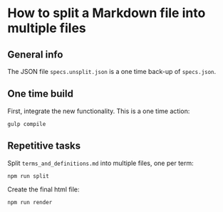 # How to split a Markdown file into multiple files

## General info

The JSON file `specs.unsplit.json` is a one time back-up of `specs.json`.

## One time build

First, integrate the new functionality. This is a one time action:

```
gulp compile
```

## Repetitive tasks

Split `terms_and_definitions.md` into multiple files, one per term:

```
npm run split
```

Create the final html file:

```
npm run render
```
